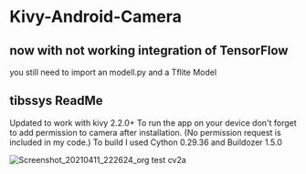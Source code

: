 # Kivy-Android-Camera

## now with not working integration of TensorFlow 
you still need to import an modell.py and a Tflite Model

## tibssys ReadMe 
Updated to work with kivy 2.2.0+
To run the app on your device don't forget to add permission to camera after installation. (No permission request is included in my code.)
To build I used Cython 0.29.36 and Buildozer 1.5.0



![Screenshot_20210411_222624_org test cv2a](https://user-images.githubusercontent.com/72749248/114322063-26f35880-9b16-11eb-8199-0c4667cee0df.jpg)


